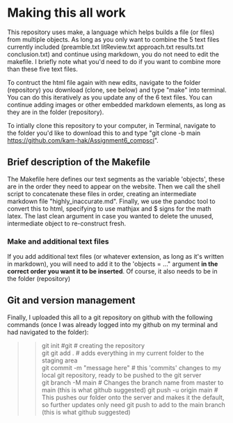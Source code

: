 # Making this all work

This repository uses make, a language which helps builds a file (or files) from multiple objects.
As long as you only want to combine the 5 text files currently included (preamble.txt litReview.txt approach.txt results.txt conclusion.txt) and continue using markdown, you do not need to edit the makefile. I briefly note what you'd need to do if you want to combine more than these five text files.  

To contruct the html file again with new edits, navigate to the folder (repository) you download (clone, see below) and type "make" into terminal. You can do this iteratively as you update any of the 6 text files. You can continue adding images or other embedded markdown elements, as long as they are in the folder (repository).  

To intially clone this repository to your computer, in Terminal, navigate to the folder you'd like to download this to and type "git clone -b main https://github.com/kam-hak/Assignment6_compsci".  

## Brief description of the Makefile

The Makefile here defines our text segments as the variable 'objects', these are in the order they need to appear on the website. Then we call the shell script to concatenate these files in order, creating an intermediate markdown file "highly_inaccurate.md". Finally, we use the pandoc tool to convert this to html, specifying to use mathjax and $ signs for the math latex. The last clean argument in case you wanted to delete the unused, intermediate object to re-construct fresh.  

### Make and additional text files

If you add additional text files (or whatever extension, as long as it's written in markdown), you will need to add it to the 'objects = ..." argument **in the correct order you want it to be inserted**. Of course, it also needs to be in the folder (repository)

## Git and version management

Finally, I uploaded this all to a git repository on github with the following commands (once I was already logged into my github on my terminal and had navigated to the folder):
>>git init #git # creating the repository  
>>git git add . # adds everything in my current folder to the staging area  
>>git commit -m "message here" # this 'commits' changes to my local git repository, ready to be pushed to the git server  
>>git branch -M main # Changes the branch name from master to main (this is what github suggested)
>>git push -u origin main # This pushes our folder onto the server and makes it the default, so further updates only need git push to add to the main branch (this is what github suggested)
 